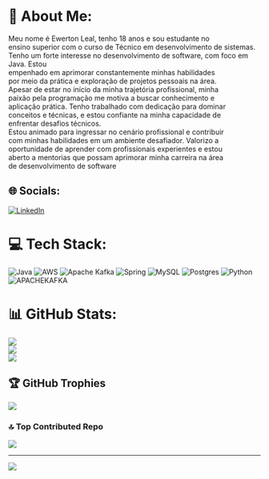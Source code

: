 # 💫 About Me:
Meu nome é Ewerton Leal, tenho 18 anos e sou estudante no<br>ensino superior com o curso de Técnico em desenvolvimento de sistemas. <br>Tenho um forte interesse no desenvolvimento de software, com foco em Java. Estou<br>empenhado em aprimorar constantemente minhas habilidades<br>por meio da prática e exploração de projetos pessoais na área.<br>Apesar de estar no início da minha trajetória profissional, minha<br>paixão pela programação me motiva a buscar conhecimento e<br>aplicação prática. Tenho trabalhado com dedicação para dominar<br>conceitos e técnicas, e estou confiante na minha capacidade de<br>enfrentar desafios técnicos.<br>Estou animado para ingressar no cenário profissional e contribuir<br>com minhas habilidades em um ambiente desafiador. Valorizo a<br>oportunidade de aprender com profissionais experientes e estou<br>aberto a mentorias que possam aprimorar minha carreira na área<br>de desenvolvimento de software


## 🌐 Socials:
[![LinkedIn](https://img.shields.io/badge/LinkedIn-%230077B5.svg?logo=linkedin&logoColor=white)](https://linkedin.com/ewerton-lealsb/) 

# 💻 Tech Stack:
![Java](https://img.shields.io/badge/java-%23ED8B00.svg?style=flat&logo=openjdk&logoColor=white) ![AWS](https://img.shields.io/badge/AWS-%23FF9900.svg?style=flat&logo=amazon-aws&logoColor=white) ![Apache Kafka](https://img.shields.io/badge/Apache%20Kafka-000?style=flat&logo=apachekafka) ![Spring](https://img.shields.io/badge/spring-%236DB33F.svg?style=flat&logo=spring&logoColor=white) ![MySQL](https://img.shields.io/badge/mysql-%2300000f.svg?style=flat&logo=mysql&logoColor=white) ![Postgres](https://img.shields.io/badge/postgres-%23316192.svg?style=flat&logo=postgresql&logoColor=white) ![Python](https://img.shields.io/badge/python-3670A0?style=flat&logo=python&logoColor=ffdd54) ![APACHEKAFKA](https://img.shields.io/badge/apachekafka-231F20.svg?style=flat&logo=apachekafka&logoColor=white&color=%23231F20)
# 📊 GitHub Stats:
![](https://github-readme-stats.vercel.app/api?username=EwertonLealSB&theme=dark&hide_border=false&include_all_commits=false&count_private=false)<br/>
![](https://github-readme-streak-stats.herokuapp.com/?user=EwertonLealSB&theme=dark&hide_border=false)<br/>
![](https://github-readme-stats.vercel.app/api/top-langs/?username=EwertonLealSB&theme=dark&hide_border=false&include_all_commits=false&count_private=false&layout=compact)

## 🏆 GitHub Trophies
![](https://github-profile-trophy.vercel.app/?username=EwertonLealSB&theme=dracula&no-frame=true&no-bg=false&margin-w=4)

### 🔝 Top Contributed Repo
![](https://github-contributor-stats.vercel.app/api?username=EwertonLealSB&limit=5&theme=dark&combine_all_yearly_contributions=true)

---
[![](https://visitcount.itsvg.in/api?id=EwertonLealSB&icon=2&color=1)](https://visitcount.itsvg.in)

<!-- Proudly created with GPRM ( https://gprm.itsvg.in ) -->
